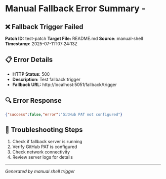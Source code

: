 # Manual Fallback Error Summary - 

## ❌ Fallback Trigger Failed

**Patch ID:** test-patch
**Target File:** README.md
**Source:** manual-shell
**Timestamp:** 2025-07-11T07:24:13Z

## 📋 Error Details

- **HTTP Status:** 500
- **Description:** Test fallback trigger
- **Fallback URL:** http://localhost:5051/fallback/trigger

## 🔍 Error Response

```json
{"success":false,"error":"GitHub PAT not configured"}
```

## 🔧 Troubleshooting Steps

1. Check if fallback server is running
2. Verify GitHub PAT is configured
3. Check network connectivity
4. Review server logs for details

---
*Generated by manual shell trigger*

